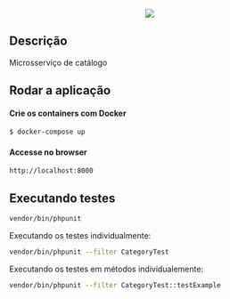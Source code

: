 <p align="center">
  <a href="http://nestjs.com/" target="blank"><img src="http://maratona.fullcycle.com.br/public/img/logo-maratona.png"/></a>
</p>

## Descrição

Microsserviço de catálogo

## Rodar a aplicação

#### Crie os containers com Docker

```bash
$ docker-compose up
```

#### Accesse no browser

```
http://localhost:8000
```


## Executando testes

````bash
vendor/bin/phpunit
````

Executando os testes individualmente:
````bash
vendor/bin/phpunit --filter CategoryTest
````

Executando os testes em métodos individualemente:

````bash
vendor/bin/phpunit --filter CategoryTest::testExample
````
